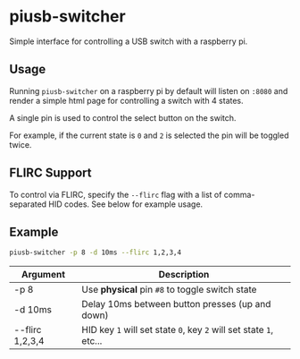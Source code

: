 # piusb-switcher

Simple interface for controlling a USB switch with a raspberry pi.

## Usage

Running `piusb-switcher` on a raspberry pi by default will listen on `:8080` and render a simple html page for controlling a switch with 4 states.

A single pin is used to control the select button on the switch.

For example, if the current state is `0` and `2` is selected the pin will be toggled twice.

## FLIRC Support

To control via FLIRC, specify the `--flirc` flag with a list of comma-separated HID codes. See below for example usage.

## Example

```bash
piusb-switcher -p 8 -d 10ms --flirc 1,2,3,4
```

|Argument |Description|
|---  |---- |
|-p 8  |Use **physical** pin `#8` to toggle switch state|
|-d 10ms|Delay 10ms between button presses (up and down)|
|--flirc 1,2,3,4|HID key `1` will set state `0`, key `2` will set state `1`, etc...|

